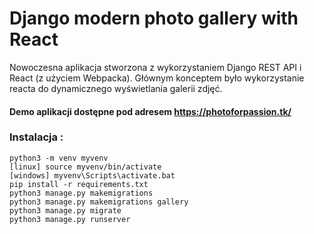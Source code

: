 # Django modern photo gallery with React
Nowoczesna aplikacja stworzona z wykorzystaniem Django REST API i React (z użyciem Webpacka). Głównym konceptem było wykorzystanie reacta do dynamicznego wyświetlania galerii zdjęć.

#### Demo aplikacji dostępne pod adresem https://photoforpassion.tk/

### Instalacja :
```
python3 -m venv myvenv
[linux] source myvenv/bin/activate 
[windows] myvenv\Scripts\activate.bat
pip install -r requirements.txt
python3 manage.py makemigrations
python3 manage.py makemigrations gallery
python3 manage.py migrate
python3 manage.py runserver
```
